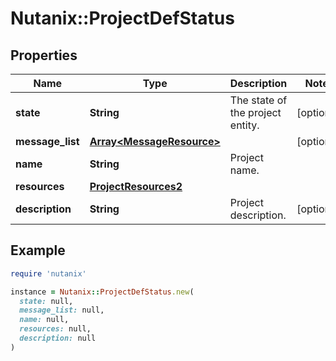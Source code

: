 # Nutanix::ProjectDefStatus

## Properties

| Name | Type | Description | Notes |
| ---- | ---- | ----------- | ----- |
| **state** | **String** | The state of the project entity. | [optional] |
| **message_list** | [**Array&lt;MessageResource&gt;**](MessageResource.md) |  | [optional] |
| **name** | **String** | Project name. |  |
| **resources** | [**ProjectResources2**](ProjectResources2.md) |  |  |
| **description** | **String** | Project description. | [optional] |

## Example

```ruby
require 'nutanix'

instance = Nutanix::ProjectDefStatus.new(
  state: null,
  message_list: null,
  name: null,
  resources: null,
  description: null
)
```


